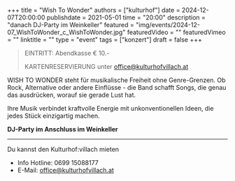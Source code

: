 +++
title = "Wish To Wonder"
authors = ["kulturhof"]
date = 2024-12-07T20:00:00
publishdate = 2021-05-01
time = "20:00"
description = "danach DJ-Party im Weinkeller"
featured = "img/events/2024-12-07_WishToWonder_c_WishToWonder.jpg"
featuredVideo = ""
featuredVimeo = ""
linktitle = ""
type = "event"
tags = ["konzert"]
draft = false
+++


>EINTRITT: Abendkasse € 10.-
>
>KARTENRESERVIERUNG unter office@kulturhofvillach.at

WISH TO WONDER steht für musikalische Freiheit ohne Genre-Grenzen. Ob Rock, Alternative oder andere Einflüsse - die Band schafft Songs, die genau das ausdrücken, worauf sie gerade Lust hat.

Ihre Musik verbindet kraftvolle Energie mit unkonventionellen Ideen, die jedes Stück einzigartig machen.

**DJ-Party im Anschluss im Weinkeller**

_________________________________________
Du kannst den Kulturhof:villach mieten
- Info Hotline: 0699 15088177 
- E-Mail: office@kulturhofvillach.at

